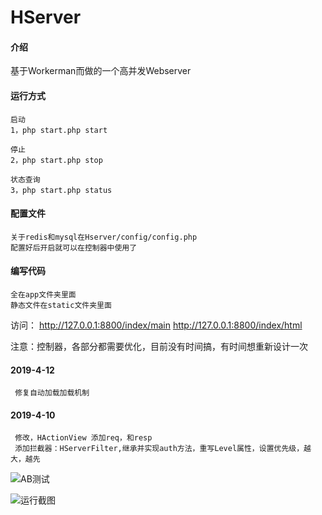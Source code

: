 # HServer

#### 介绍
基于Workerman而做的一个高并发Webserver


#### 运行方式

    启动
    1，php start.php start

    停止
    2，php start.php stop

    状态查询
    3，php start.php status


#### 配置文件
    关于redis和mysql在Hserver/config/config.php
    配置好后开启就可以在控制器中使用了

#### 编写代码
    全在app文件夹里面
    静态文件在static文件夹里面


访问：
    http://127.0.0.1:8800/index/main
    http://127.0.0.1:8800/index/html



注意：控制器，各部分都需要优化，目前没有时间搞，有时间想重新设计一次

#### 2019-4-12
     修复自动加载加载机制


#### 2019-4-10
     修改，HActionView 添加req，和resp
     添加拦截器：HServerFilter,继承并实现auth方法，重写Level属性，设置优先级，越大，越先


![AB测试](https://gitee.com/heixiaomas/HServer/raw/master/static/img/c.jpg)

![运行截图](https://gitee.com/heixiaomas/HServer/raw/master/static/img/b.png)
